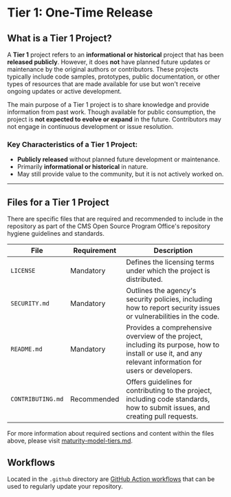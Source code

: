 # Tier 1: One-Time Release

## What is a Tier 1 Project?

A **Tier 1** project refers to an **informational or historical** project that has been **released publicly**. However, it does **not** have planned future updates or maintenance by the original authors or contributors. These projects typically include code samples, prototypes, public documentation, or other types of resources that are made available for use but won't receive ongoing updates or active development.

The main purpose of a Tier 1 project is to share knowledge and provide information from past work. Though available for public consumption, the project is **not expected to evolve or expand** in the future. Contributors may not engage in continuous development or issue resolution.

### Key Characteristics of a Tier 1 Project:

- **Publicly released** without planned future development or maintenance.
- Primarily **informational or historical** in nature.
- May still provide value to the community, but it is not actively worked on.

---

## Files for a Tier 1 Project

There are specific files that are required and recommended to include in the repository as part of the CMS Open Source Program Office's repository hygiene guidelines and standards.

| **File**          | **Requirement** | **Description**                                                                                                                                          |
| ----------------- | --------------- | -------------------------------------------------------------------------------------------------------------------------------------------------------- |
| `LICENSE`         | Mandatory       | Defines the licensing terms under which the project is distributed.                                                                                      |
| `SECURITY.md`     | Mandatory       | Outlines the agency's security policies, including how to report security issues or vulnerabilities in the code.                                         |
| `README.md`       | Mandatory       | Provides a comprehensive overview of the project, including its purpose, how to install or use it, and any relevant information for users or developers. |
| `CONTRIBUTING.md` | Recommended     | Offers guidelines for contributing to the project, including code standards, how to submit issues, and creating pull requests.                           |

For more information about required sections and content within the files above, please visit [maturity-model-tiers.md](https://github.com/DSACMS/repo-scaffolder/blob/main/maturity-model-tiers.md).

## Workflows

Located in the `.github` directory are [GitHub Action workflows](../docs/workflows.md) that can be used to regularly update your repository.
